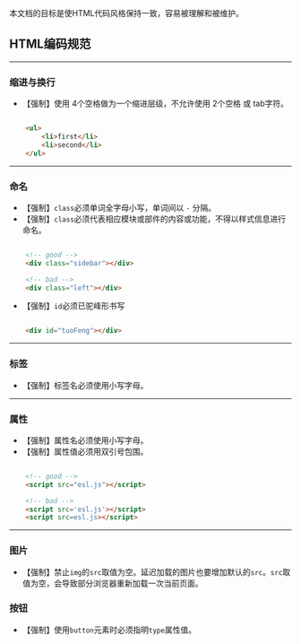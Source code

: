 本文档的目标是使HTML代码风格保持一致，容易被理解和被维护。

## HTML编码规范

---

### 缩进与换行
* 【强制】使用 4个空格做为一个缩进层级，不允许使用 2个空格 或 tab字符。

```html

    <ul>
        <li>first</li>
        <li>second</li>
    </ul>
```

---

### 命名
* 【强制】`class`必须单词全字母小写，单词间以 `-` 分隔。
* 【强制】`class`必须代表相应模块或部件的内容或功能，不得以样式信息进行命名。

```html

    <!-- good -->
    <div class="sidebar"></div>

    <!-- bad -->
    <div class="left"></div>
```
* 【强制】`id`必须已驼峰形书写

```html

    <div id="tuoFeng"></div>
```

---

### 标签
* 【强制】标签名必须使用小写字母。

---

### 属性
* 【强制】属性名必须使用小写字母。
* 【强制】属性值必须用双引号包围。

```html

    <!-- good -->
    <script src="esl.js"></script>

    <!-- bad -->
    <script src='esl.js'></script>
    <script src=esl.js></script>
```

---

### 图片
* 【强制】禁止`img`的`src`取值为空。延迟加载的图片也要增加默认的`src`。`src`取值为空，会导致部分浏览器重新加载一次当前页面。

### 按钮
* 【强制】使用`button`元素时必须指明`type`属性值。


